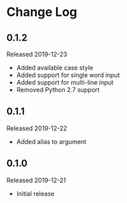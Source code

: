 # Change Log

## 0.1.2

Released 2019-12-23

- Added available case style
- Added support for single word input
- Added support for multi-line input
- Removed Python 2.7 support

## 0.1.1

Released 2019-12-22

- Added alias to argument

## 0.1.0

Released 2019-12-21

- Initial release
